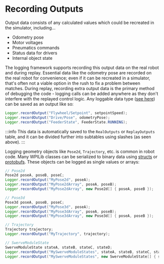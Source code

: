 # Recording Outputs

Output data consists of any calculated values which could be recreated in the simulator, including...

- Odometry pose
- Motor voltages
- Pneumatics commands
- Status data for drivers
- Internal object state

The logging framework supports recording this output data on the real robot and during replay. Essential data like the odometry pose are recorded on the real robot for convenience; even if it can be recreated in a simulator, that's often not a viable option in the rush to fix a problem between matches. During replay, recording extra output data is the primary method of debugging the code - logging calls can be added anywhere as they don't interfere with the replayed control logic. Any loggable data type ([see here](DATA-FLOW.md#simple-data-types)) can be saved as an output like so:

```java
Logger.recordOutput("Flywheel/Setpoint", setpointSpeed);
Logger.recordOutput("Drive/Pose", odometryPose);
Logger.recordOutput("FeederState", FeederState.RUNNING);
```

:::info
This data is automatically saved to the `RealOutputs` or `ReplayOutputs` table, and it can be divided further into subtables using slashes (as seen above).
:::

Logging geometry objects like `Pose2d`, `Trajectory`, etc. is common in robot code. Many WPILib classes can be serialized to binary data using [structs](https://github.com/wpilibsuite/allwpilib/blob/main/wpiutil/doc/struct.adoc) or [protobufs](https://protobuf.dev). These objects can be logged as single values or arrays:

```java
// Pose2d
Pose2d poseA, poseB, poseC;
Logger.recordOutput("MyPose2d", poseA);
Logger.recordOutput("MyPose2dArray", poseA, poseB);
Logger.recordOutput("MyPose2dArray", new Pose2d[] { poseA, poseB });

// Pose3d
Pose3d poseA, poseB, poseC;
Logger.recordOutput("MyPose3d", poseA);
Logger.recordOutput("MyPose3dArray", poseA, poseB);
Logger.recordOutput("MyPose3dArray", new Pose3d[] { poseA, poseB });

// Trajectory
Trajectory trajectory;
Logger.recordOutput("MyTrajectory", trajectory);

// SwerveModuleState
SwerveModuleState stateA, stateB, stateC, stateD;
Logger.recordOutput("MySwerveModuleStates", stateA, stateB, stateC, stateD);
Logger.recordOutput("MySwerveModuleStates", new SwerveModuleState[] { stateA, stateB, stateC, stateD });
```

